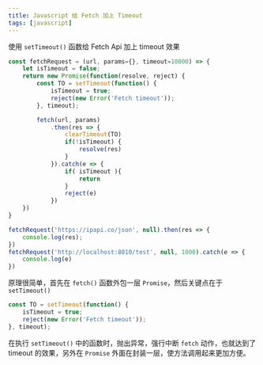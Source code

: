 ```yaml
---
title: Javascript 给 Fetch 加上 Timeout
tags: [javascript]
---
```


使用 `setTimeout()` 函数给 Fetch Api 加上 timeout 效果
<!-- more -->
```javascript
const fetchRequest = (url, params={}, timeout=10000) => {
    let isTimeout = false;
    return new Promise(function(resolve, reject) {
        const TO = setTimeout(function() {
            isTimeout = true;
            reject(new Error('Fetch timeout'));
        }, timeout);

        fetch(url, params)
            .then(res => {
                clearTimeout(TO)
                if(!isTimeout) {
                    resolve(res)
                }
            }).catch(e => {
                if( isTimeout ){
                    return
                }
                reject(e)
            })
    })
}

fetchRequest('https://ipapi.co/json', null).then(res => {
    console.log(res);
})
fetchRequest('http://localhost:8010/test', null, 1000).catch(e => {
    console.log(e)
})
```
原理很简单，首先在 `fetch()` 函数外包一层 `Promise`，然后关键点在于 `setTimeout()`
```javascript
const TO = setTimeout(function() {
    isTimeout = true;
    reject(new Error('Fetch timeout'));
}, timeout);
```
在执行 `setTimeout()` 中的函数时，抛出异常，强行中断 `fetch` 动作，也就达到了 timeout 的效果，另外在 `Promise` 外面在封装一层，使方法调用起来更加方便。
